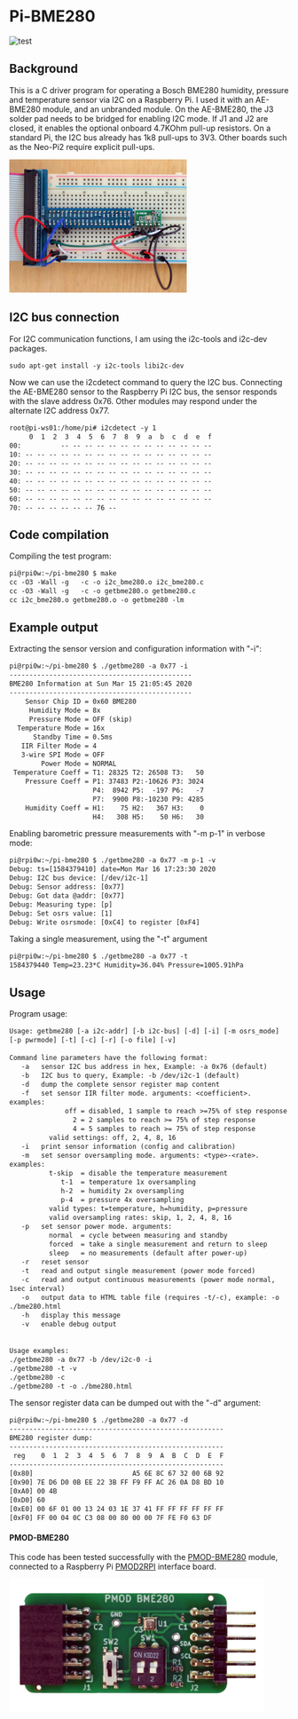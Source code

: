 # Pi-BME280

![test](https://github.com/fm4dd/pi-bme280/workflows/test/badge.svg)

## Background

This is a C driver program for operating a Bosch BME280 humidity, pressure and temperature sensor via I2C on a Raspberry Pi. I used it with an AE-BME280 module, and an unbranded module. On the AE-BME280, the J3 solder pad needs to be bridged for enabling I2C mode. If J1 and J2 are closed, it enables the optional onboard 4.7KOhm pull-up resistors. On a standard Pi, the I2C bus already has 1k8 pull-ups to 3V3. Other boards such as the Neo-Pi2 require explicit pull-ups.

<img src="aki-bme280.png" height="240px" width="320px">

## I2C bus connection


For I2C communication functions, I am using the i2c-tools and i2c-dev packages.

```
sudo apt-get install -y i2c-tools libi2c-dev
```
Now we can use the i2cdetect command to query the I2C bus. Connecting the AE-BME280 sensor to the Raspberry Pi I2C bus, the sensor responds with the slave address 0x76. Other modules may respond under the alternate I2C address 0x77.

```
root@pi-ws01:/home/pi# i2cdetect -y 1
     0  1  2  3  4  5  6  7  8  9  a  b  c  d  e  f
00:          -- -- -- -- -- -- -- -- -- -- -- -- --
10: -- -- -- -- -- -- -- -- -- -- -- -- -- -- -- --
20: -- -- -- -- -- -- -- -- -- -- -- -- -- -- -- --
30: -- -- -- -- -- -- -- -- -- -- -- -- -- -- -- --
40: -- -- -- -- -- -- -- -- -- -- -- -- -- -- -- --
50: -- -- -- -- -- -- -- -- -- -- -- -- -- -- -- --
60: -- -- -- -- -- -- -- -- -- -- -- -- -- -- -- --
70: -- -- -- -- -- -- 76 --
```

## Code compilation

Compiling the test program:
````
pi@rpi0w:~/pi-bme280 $ make
cc -O3 -Wall -g   -c -o i2c_bme280.o i2c_bme280.c
cc -O3 -Wall -g   -c -o getbme280.o getbme280.c
cc i2c_bme280.o getbme280.o -o getbme280 -lm
````

## Example output

Extracting the sensor version and configuration information with "-i":
```
pi@rpi0w:~/pi-bme280 $ ./getbme280 -a 0x77 -i
----------------------------------------------
BME280 Information at Sun Mar 15 21:05:45 2020
----------------------------------------------
    Sensor Chip ID = 0x60 BME280
     Humidity Mode = 8x
     Pressure Mode = OFF (skip)
  Temperature Mode = 16x
      Standby Time = 0.5ms
   IIR Filter Mode = 4
   3-wire SPI Mode = OFF
        Power Mode = NORMAL
 Temperature Coeff = T1: 28325 T2: 26508 T3:   50
    Pressure Coeff = P1: 37483 P2:-10626 P3: 3024
                     P4:  8942 P5:  -197 P6:   -7
                     P7:  9900 P8:-10230 P9: 4285
    Humidity Coeff = H1:    75 H2:   367 H3:    0
                     H4:   308 H5:    50 H6:   30
```

Enabling barometric pressure measurements with "-m p-1" in verbose mode:

```
pi@rpi0w:~/pi-bme280 $ ./getbme280 -a 0x77 -m p-1 -v
Debug: ts=[1584379410] date=Mon Mar 16 17:23:30 2020
Debug: I2C bus device: [/dev/i2c-1]
Debug: Sensor address: [0x77]
Debug: Got data @addr: [0x77]
Debug: Measuring type: [p]
Debug: Set osrs value: [1]
Debug: Write osrsmode: [0xC4] to register [0xF4]
```

Taking a single measurement, using the "-t" argument
```
pi@rpi0w:~/pi-bme280 $ ./getbme280 -a 0x77 -t
1584379440 Temp=23.23*C Humidity=36.04% Pressure=1005.91hPa
```

## Usage

Program usage:
```
Usage: getbme280 [-a i2c-addr] [-b i2c-bus] [-d] [-i] [-m osrs_mode] [-p pwrmode] [-t] [-c] [-r] [-o file] [-v]

Command line parameters have the following format:
   -a   sensor I2C bus address in hex, Example: -a 0x76 (default)
   -b   I2C bus to query, Example: -b /dev/i2c-1 (default)
   -d   dump the complete sensor register map content
   -f   set sensor IIR filter mode. arguments: <coefficient>. examples:
              off = disabled, 1 sample to reach >=75% of step response
                2 = 2 samples to reach >= 75% of step response
                4 = 5 samples to reach >= 75% of step response
          valid settings: off, 2, 4, 8, 16
   -i   print sensor information (config and calibration)
   -m   set sensor oversampling mode. arguments: <type>-<rate>. examples:
          t-skip  = disable the temperature measurement
             t-1  = temperature 1x oversampling
             h-2  = humidity 2x oversampling
             p-4  = pressure 4x oversampling
          valid types: t=temperature, h=humidity, p=pressure
          valid oversampling rates: skip, 1, 2, 4, 8, 16
   -p   set sensor power mode. arguments:
          normal  = cycle between measuring and standby
          forced  = take a single measurement and return to sleep
          sleep   = no measurements (default after power-up)
   -r   reset sensor
   -t   read and output single measurement (power mode forced)
   -c   read and output continuous measurements (power mode normal, 1sec interval)
   -o   output data to HTML table file (requires -t/-c), example: -o ./bme280.html
   -h   display this message
   -v   enable debug output


Usage examples:
./getbme280 -a 0x77 -b /dev/i2c-0 -i
./getbme280 -t -v
./getbme280 -c
./getbme280 -t -o ./bme280.html

```

The sensor register data can be dumped out with the "-d" argument:
```
pi@rpi0w:~/pi-bme280 $ ./getbme280 -a 0x77 -d
------------------------------------------------------
BME280 register dump:
------------------------------------------------------
 reg    0  1  2  3  4  5  6  7  8  9  A  B  C  D  E  F
------------------------------------------------------
[0x80]                         A5 6E 8C 67 32 00 6B 92
[0x90] 7E D6 D0 0B EE 22 3B FF F9 FF AC 26 0A D8 BD 10
[0xA0] 00 4B
[0xD0] 60
[0xE0] 00 6F 01 00 13 24 03 1E 37 41 FF FF FF FF FF FF
[0xF0] FF 00 04 0C C3 08 00 80 00 00 7F FE F0 63 DF
```

#### PMOD-BME280

This code has been tested successfully with the [PMOD-BME280](https://github.com/fm4dd/pmod-bme280) module, connected to a Raspberry Pi [PMOD2RPI](https://github.com/fm4dd/pmod2rpi) interface board.

<img src="pmod-bme280.png" height="240px">
